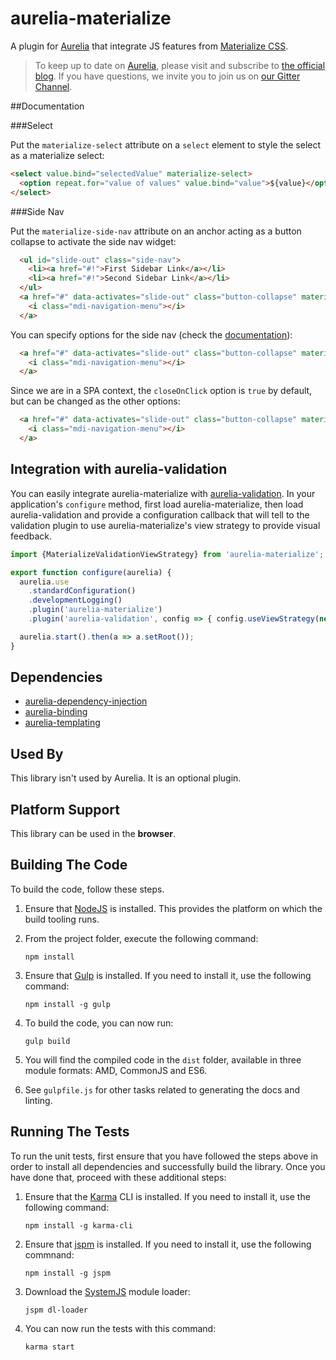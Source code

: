 # aurelia-materialize

A plugin for [Aurelia](http://aurelia.io) that integrate JS features from [Materialize CSS](http://materializecss.com/).

> To keep up to date on [Aurelia](http://www.aurelia.io/), please visit and subscribe to [the official blog](http://blog.durandal.io/). If you have questions, we invite you to join us on [our Gitter Channel](https://gitter.im/aurelia/discuss).

##Documentation

###Select

Put the ```materialize-select``` attribute on a ```select``` element to
style the select as a materialize select:

``` html
<select value.bind="selectedValue" materialize-select>
  <option repeat.for="value of values" value.bind="value">${value}</option>
</select>
```

###Side Nav

Put the ```materialize-side-nav``` attribute on an anchor acting as a button collapse
to activate the side nav widget:

``` html
  <ul id="slide-out" class="side-nav">
    <li><a href="#!">First Sidebar Link</a></li>
    <li><a href="#!">Second Sidebar Link</a></li>
  </ul>
  <a href="#" data-activates="slide-out" class="button-collapse" materialize-side-nav>
    <i class="mdi-navigation-menu"></i>
  </a>
```

You can specify options for the side nav (check the [documentation](http://materializecss.com/side-nav.html)):

``` html
  <a href="#" data-activates="slide-out" class="button-collapse" materialize-side-nav="menu-width: 400; edge: 'right';">
    <i class="mdi-navigation-menu"></i>
  </a>
```

Since we are in a SPA context, the ```closeOnClick``` option is ```true``` by default, but can be changed as the other options:

``` html
  <a href="#" data-activates="slide-out" class="button-collapse" materialize-side-nav="menu-width: 400; edge: 'right'; close-on-click: false;">
    <i class="mdi-navigation-menu"></i>
  </a>
```

## Integration with aurelia-validation

You can easily integrate aurelia-materialize with [aurelia-validation](https://github.com/aurelia/validation). In your application's ```configure``` method, first load aurelia-materialize, then load aurelia-validation and provide a configuration callback that will tell to the validation plugin to use aurelia-materialize's view strategy to provide visual feedback.

``` javascript
import {MaterializeValidationViewStrategy} from 'aurelia-materialize';

export function configure(aurelia) {
  aurelia.use
    .standardConfiguration()
    .developmentLogging()
    .plugin('aurelia-materialize')
    .plugin('aurelia-validation', config => { config.useViewStrategy(new MaterializeValidationViewStrategy()); });

  aurelia.start().then(a => a.setRoot());
}
```

## Dependencies

* [aurelia-dependency-injection](https://github.com/aurelia/dependency-injection)
* [aurelia-binding](https://github.com/aurelia/binding)
* [aurelia-templating](https://github.com/aurelia/templating)

## Used By

This library isn't used by Aurelia. It is an optional plugin.

## Platform Support

This library can be used in the **browser**.

## Building The Code

To build the code, follow these steps.

1. Ensure that [NodeJS](http://nodejs.org/) is installed. This provides the platform on which the build tooling runs.
2. From the project folder, execute the following command:

	```shell
	npm install
	```
3. Ensure that [Gulp](http://gulpjs.com/) is installed. If you need to install it, use the following command:

	```shell
	npm install -g gulp
	```
4. To build the code, you can now run:

	```shell
	gulp build
	```
5. You will find the compiled code in the `dist` folder, available in three module formats: AMD, CommonJS and ES6.

6. See `gulpfile.js` for other tasks related to generating the docs and linting.

## Running The Tests

To run the unit tests, first ensure that you have followed the steps above in order to install all dependencies and successfully build the library. Once you have done that, proceed with these additional steps:

1. Ensure that the [Karma](http://karma-runner.github.io/) CLI is installed. If you need to install it, use the following command:

	```shell
	npm install -g karma-cli
	```
2. Ensure that [jspm](http://jspm.io/) is installed. If you need to install it, use the following commnand:

	```shell
	npm install -g jspm
	```
3. Download the [SystemJS](https://github.com/systemjs/systemjs) module loader:

	```shell
	jspm dl-loader
	```

4. You can now run the tests with this command:

	```shell
	karma start
	```

